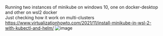 Running two instances of minikube on windows 10, one on docker-desktop and other on wsl2 docker <br>
Just checking how it work on multi-clusters<br>
https://www.virtualizationhowto.com/2021/11/install-minikube-in-wsl-2-with-kubectl-and-helm/
![image](https://user-images.githubusercontent.com/102406287/163315391-31479bc0-ac06-45ef-8594-cfd1a3b8d7fd.png)
